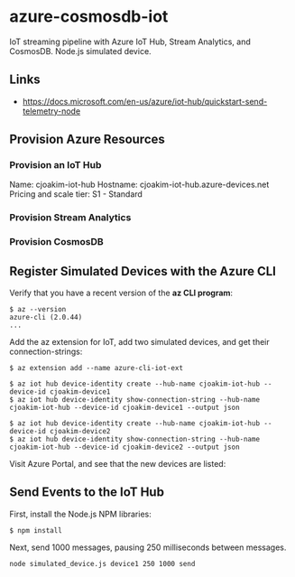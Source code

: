 # azure-cosmosdb-iot

IoT streaming pipeline with Azure IoT Hub, Stream Analytics, and CosmosDB. Node.js simulated device.

## Links

- https://docs.microsoft.com/en-us/azure/iot-hub/quickstart-send-telemetry-node

## Provision Azure Resources

### Provision an IoT Hub

Name: cjoakim-iot-hub
Hostname: cjoakim-iot-hub.azure-devices.net
Pricing and scale tier: S1 - Standard

### Provision Stream Analytics

### Provision CosmosDB


## Register Simulated Devices with the Azure CLI

Verify that you have a recent version of the **az CLI program**:
```
$ az --version
azure-cli (2.0.44)
...
```

Add the az extension for IoT, add two simulated devices, and get their connection-strings:
```
$ az extension add --name azure-cli-iot-ext

$ az iot hub device-identity create --hub-name cjoakim-iot-hub --device-id cjoakim-device1
$ az iot hub device-identity show-connection-string --hub-name cjoakim-iot-hub --device-id cjoakim-device1 --output json

$ az iot hub device-identity create --hub-name cjoakim-iot-hub --device-id cjoakim-device2
$ az iot hub device-identity show-connection-string --hub-name cjoakim-iot-hub --device-id cjoakim-device2 --output json
```

Visit Azure Portal, and see that the new devices are listed:


## Send Events to the IoT Hub

First, install the Node.js NPM libraries:
```
$ npm install
```

Next, send 1000 messages, pausing 250 milliseconds between messages.
```
node simulated_device.js device1 250 1000 send
```

